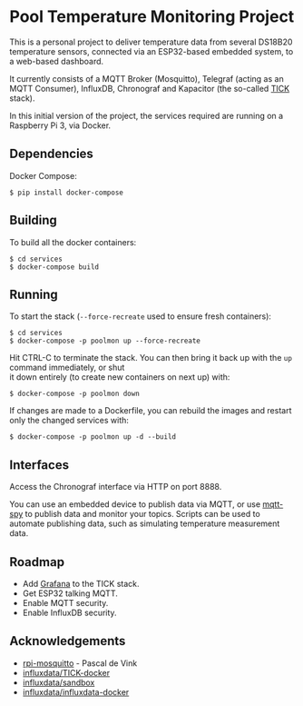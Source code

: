 # Pool Temperature Monitoring Project

This is a personal project to deliver temperature data from several DS18B20 temperature sensors, connected via
an ESP32-based embedded system, to a web-based dashboard.

It currently consists of a MQTT Broker (Mosquitto), Telegraf (acting as an MQTT Consumer), InfluxDB,
Chronograf and Kapacitor (the so-called [TICK](https://www.influxdata.com/time-series-platform/) stack).

In this initial version of the project, the services required are running on a Raspberry Pi 3, via Docker.

## Dependencies

Docker Compose:

    $ pip install docker-compose

## Building

To build all the docker containers:

    $ cd services
    $ docker-compose build

## Running

To start the stack (`--force-recreate` used to ensure fresh containers):

    $ cd services
    $ docker-compose -p poolmon up --force-recreate

Hit CTRL-C to terminate the stack. You can then bring it back up with the `up` command immediately, or shut\
it down entirely (to create new containers on next up) with:

    $ docker-compose -p poolmon down

If changes are made to a Dockerfile, you can rebuild the images and restart only the changed services with:

    $ docker-compose -p poolmon up -d --build

## Interfaces

Access the Chronograf interface via HTTP on port 8888.

You can use an embedded device to publish data via MQTT, or use [mqtt-spy](http://kamilfb.github.io/mqtt-spy/)
to publish data and monitor your topics. Scripts can be used to automate publishing data, such as simulating
temperature measurement data.

## Roadmap

* Add [Grafana](https://grafana.com/) to the TICK stack.
* Get ESP32 talking MQTT.
* Enable MQTT security.
* Enable InfluxDB security.

## Acknowledgements

* [rpi-mosquitto](https://github.com/pascaldevink/rpi-mosquitto.git) - Pascal de Vink
* [influxdata/TICK-docker](https://github.com/influxdata/TICK-docker/blob/master/1.2/docker-compose.yml)
* [influxdata/sandbox](https://github.com/influxdata/sandbox/blob/master/docker-compose.yml)
* [influxdata/influxdata-docker](https://github.com/influxdata/influxdata-docker)

